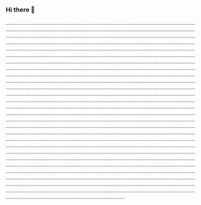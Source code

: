 ### Hi there 👋

..................................................................................................................................................................................................................................................................................................................................................................................................................................................................................................................................................................................................................................................................................................................................................................................................................................................................................................................................................................................................................................................................................................................................................................................................................................................................................................................................................................................................................................................................................................................................................................................................................................................................................................................................................................................................................................................................................................................................................................................................................................................................................................................................................................................................................................................................................................................................................................................................................................................................................................................................................................................................................................................................................................................................................................................................................................................................................................................................................................................................................................................................................................................................................................................................................................................................................................................................................................................................................................................................................................................................................................